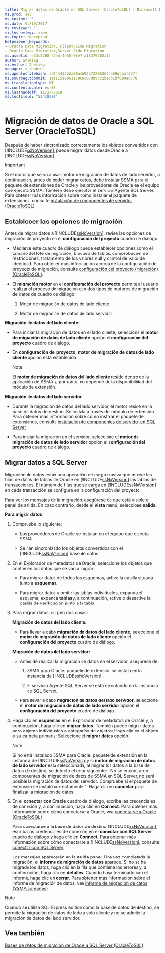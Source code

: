 ```yaml
---
title: Migrar datos de Oracle en SQL Server (OracleToSQL) | Microsoft Docs
ms.prod: sql
ms.custom: ''
ms.date: 01/19/2017
ms.reviewer: ''
ms.technology: ssma
ms.topic: conceptual
helpviewer_keywords:
- Oracle Data Migration, Client-Side Migration
- Oracle Data Migration,Server-Side Migration
ms.assetid: e23c5268-41ed-4e55-9fe7-a11376202a13
author: Shamikg
ms.author: Shamikg
manager: v-thobro
ms.openlocfilehash: ad944432b2a00acb923732863624a69dcbaf227f
ms.sourcegitcommit: 1ab115a906117966c07d89cc2becb1bf690e8c78
ms.translationtype: MT
ms.contentlocale: es-ES
ms.lasthandoff: 11/27/2018
ms.locfileid: "52418296"
---
```

# <a name="migrating-oracle-data-into-sql-server-oracletosql"></a>Migración de datos de Oracle a SQL Server (OracleToSQL)
Después de haber sincronizado correctamente los objetos convertidos con [!INCLUDE[ssNoVersion](../../includes/ssnoversion-md.md)], puede migrar datos desde Oracle a [!INCLUDE[ssNoVersion](../../includes/ssnoversion-md.md)].  
  
> [!IMPORTANT]  
> Si el motor que se va a usar motor de migración de datos de lado servidor, a continuación, antes de poder migrar datos, debe instalar SSMA para el paquete de extensiones de Oracle y los proveedores de Oracle en el equipo que ejecuta SSMA. También debe ejecutar el servicio Agente SQL Server. Para obtener más información sobre cómo instalar el paquete de extensiones, consulte [instalación de componentes de servidor (OracleToSQL)](https://msdn.microsoft.com/33070e5f-4e39-4b70-ae81-b8af6e4983c5)  
  
## <a name="setting-migration-options"></a>Establecer las opciones de migración  
Antes de migrar datos a [!INCLUDE[ssNoVersion](../../includes/ssnoversion-md.md)], revise las opciones de migración de proyecto en el **configuración del proyecto** cuadro de diálogo.  
  
-   Mediante este cuadro de diálogo puede establecer opciones como el tamaño del lote de migración, bloqueo de tablas, comprobación de restricciones, tratamiento de los valores null y control de valor de identidad. Para obtener más información acerca de la configuración de proyecto de migración, consulte [configuración del proyecto (migración) (OracleToSQL)](https://msdn.microsoft.com/fcd6b988-633b-4b2b-9f36-6368b5e86b60).  
  
-   El **migración motor** en el **configuración del proyecto** permite al usuario realizar el proceso de migración con dos tipos de motores de migración de datos de cuadro de diálogo:  
  
    1.  Motor de migración de datos de lado cliente  
  
    2.  Motor de migración de datos de lado servidor  
  
**Migración de datos del lado cliente:**  
  
-   Para iniciar la migración de datos en el lado cliente, seleccione el **motor de migración de datos de lado cliente** opción el **configuración del proyecto** cuadro de diálogo.  
  
-   En **configuración del proyecto**, **motor de migración de datos de lado cliente** opción está establecida.  
  
    > [!NOTE]  
    > El **motor de migración de datos del lado cliente** reside dentro de la aplicación de SSMA y, por tanto, no depende de la disponibilidad del módulo de extensión.  
  
**Migración de datos del lado servidor:**  
  
-   Durante la migración de datos del lado servidor, el motor reside en la base de datos de destino. Se instala a través del módulo de extensión. Para obtener más información sobre cómo instalar el paquete de extensiones, consulte [instalación de componentes de servidor en SQL Server](installing-ssma-components-on-sql-server-oracletosql.md)  
  
-   Para iniciar la migración en el servidor, seleccione el **motor de migración de datos de lado servidor** opción el **configuración del proyecto** cuadro de diálogo.  
  
## <a name="migrating-data-to-sql-server"></a>Migrar datos a SQL Server  
Migración de datos están una operación de carga masiva que mueve las filas de datos de tablas de Oracle en [!INCLUDE[ssNoVersion](../../includes/ssnoversion-md.md)] las tablas de transacciones. El número de filas que se carga en [!INCLUDE[ssNoVersion](../../includes/ssnoversion-md.md)] en cada transacción se configura en la configuración del proyecto.  
  
Para ver los mensajes de la migración, asegúrese de que está visible el panel de salida. En caso contrario, desde el **vista** menú, seleccione **salida**.  
  
**Para migrar datos**  
  
1.  Compruebe lo siguiente:  
  
    -   Los proveedores de Oracle se instalan en el equipo que ejecuta SSMA.  
  
    -   Se han sincronizado los objetos convertidos con el [!INCLUDE[ssNoVersion](../../includes/ssnoversion-md.md)] base de datos.  
  
2.  En el Explorador de metadatos de Oracle, seleccione los objetos que contienen los datos que se van a migrar:  
  
    -   Para migrar datos de todos los esquemas, active la casilla situada junto a **esquemas**.  
  
    -   Para migrar datos u omitir las tablas individuales, expanda el esquema, expanda **tablas**y, a continuación, active o desactive la casilla de verificación junto a la tabla.  
  
3.  Para migrar datos, surgen dos casos:  
  
    **Migración de datos del lado cliente:**  
  
    -   Para llevar a cabo **migración de datos del lado cliente**, seleccione el **motor de migración de datos de lado cliente** opción el **configuración del proyecto** cuadro de diálogo.  
  
    **Migración de datos del lado servidor:**  
  
    -   Antes de realizar la migración de datos en el servidor, asegúrese de:  
  
        1.  SSMA para Oracle: paquete de extensión se instala en la instancia de [!INCLUDE[ssNoVersion](../../includes/ssnoversion-md.md)].  
  
        2.  El servicio Agente SQL Server se está ejecutando en la instancia de SQL Server.  
  
    -   Para llevar a cabo **migración de datos del lado servidor**, seleccione el **motor de migración de datos de lado servidor** opción el **configuración del proyecto** cuadro de diálogo.  
  
4.  Haga clic en **esquemas** en el Explorador de metadatos de Oracle y, a continuación, haga clic en **migrar datos**. También puede migrar datos para objetos individuales o categorías de objetos: Haga clic en el objeto o su carpeta primaria; Seleccione el **migrar datos** opción.  
  
    > [!NOTE]  
    > Si no está instalado SSMA para Oracle: paquete de extensión en la instancia de [!INCLUDE[ssNoVersion](../../includes/ssnoversion-md.md)]y si **motor de migración de datos de lado servidor** está seleccionada, al migrar los datos a la base de datos de destino, se detectó el error siguiente: ' No se encontraron componentes de migración de datos de SSMA en SQL Server, no será posible la migración de datos del servidor. Compruebe si el paquete de extensión se instaló correctamente ". Haga clic en **cancelar** para finalizar la migración de datos.  
  
5.  En el **conectar con Oracle** cuadro de diálogo, escriba las credenciales de conexión y, a continuación, haga clic en **Connect**. Para obtener más información sobre cómo conectarse a Oracle, vea [conectarse a Oracle &#40;OracleToSQL&#41;](../../ssma/oracle/connect-to-oracle-oracletosql.md)  
  
    Para conectarse a la base de datos de destino [!INCLUDE[ssNoVersion](../../includes/ssnoversion-md.md)], escriba las credenciales de conexión en el **conectar con SQL Server** cuadro de diálogo y haga clic en **Connect**. Para obtener más información sobre cómo conectarse a [!INCLUDE[ssNoVersion](../../includes/ssnoversion-md.md)], consulte [conectar con SQL Server](https://msdn.microsoft.com/bb8c4bde-cfc2-4636-92ae-5dd24abe9536)  
  
    Los mensajes aparecerán en la **salida** panel. Una vez completada la migración, el **informe de migración de datos** aparece. Si no se ha migrado los datos, haga clic en la fila que contiene los errores y, a continuación, haga clic en **detalles**. Cuando haya terminado con el informe, haga clic en **cerrar**. Para obtener más información sobre el informe de migración de datos, vea [informe de migración de datos (SSMA comunes)](https://msdn.microsoft.com/bbfb9d88-5a98-4980-8d19-c5d78bd0d241)  
  
> [!NOTE]  
> Cuando se utiliza SQL Express edition como la base de datos de destino, se permite la migración de datos de lado a solo cliente y no se admite la migración de datos del lado servidor.  
  
## <a name="see-also"></a>Vea también  
[Bases de datos de migración de Oracle a SQL Server &#40;OracleToSQL&#41;](../../ssma/oracle/migrating-oracle-databases-to-sql-server-oracletosql.md)  
  
